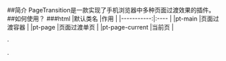 ##简介
PageTransition是一款实现了手机浏览器中多种页面过渡效果的插件。
##如何使用？
###html
|默认类名	|作用	|
|-----------:|:----	|
|pt-main	|页面过渡容器	|
|pt-page	|页面过渡单页	|
|pt-page-current	|当前页	|

·
<div id="pt-main" class="pt-perspective">
		<div class="pt-page pt-page-1 ">
		</div>
		<div class="pt-page pt-page-2">
		</div>
		<div class="pt-page pt-page-3">
		</div>
		<div class="pt-page pt-page-4">
		</div>
		<div class="pt-page pt-page-5">
		</div>
		<div class="pt-page pt-page-6">
		</div>
	</div>
·

